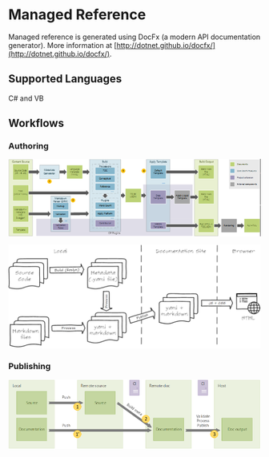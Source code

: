 # Managed Reference
Managed reference is generated using DocFx (a modern API documentation generator). More information at [http://dotnet.github.io/docfx/](http://dotnet.github.io/docfx/).

## Supported Languages
C# and VB

## Workflows

### Authoring
![DocFX Authoring](../images/DocFx_Authoring1.png)

![DocFX Authoring](../images/DocFx_Authoring2.png)

### Publishing
![DocFX Authoring](../images/DocFx_Publishing.png)
